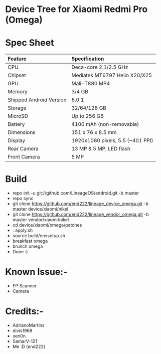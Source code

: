 # Device Tree for Xiaomi Redmi Pro (Omega)

# Spec Sheet

| Feature                 | Specification                     |
| :---------------------- | :-------------------------------- |
| CPU                     | Deca-core 2.1/2.5 GHz             |
| Chipset                 | Mediatek MT6797 Helio X20/X25     |
| GPU                     | Mali-T880 MP4                     |
| Memory                  | 3/4 GB                            |
| Shipped Android Version | 6.0.1                             |
| Storage                 | 32/64/128 GB                      |
| MicroSD                 | Up to 256 GB                      |
| Battery                 | 4100 mAh (non-removable)          |
| Dimensions              | 151 x 76 x 8.5 mm                 |
| Display                 | 1920x1080 pixels, 5.5 (~401 PPI)  |
| Rear Camera             | 13 MP & 5 MP, LED flash           |
| Front Camera            | 5 MP                              |



   # Build
   * repo init -u git://github.com/LineageOS/android.git -b master
   * repo sync
   * git clone https://github.com/end222/lineage_device_omega.git -b master device/xiaomi/nikel
   * git clone https://github.com/end222/lineage_vendor_omega.git -b master vendor/xiaomi/nikel
   * cd device/xiaomi/omega/patches
   * . apply.sh
   * source build/envsetup.sh
   * breakfast omega
   * brunch omega
   * Done :)
   
   # Known Issue:-
   * FP Scanner
   * Camera
   
   # Credits:-
   * AdrianoMartins
   * divis1969
   * xen0n
   * SamarV-121
   * Me :D (end222)

